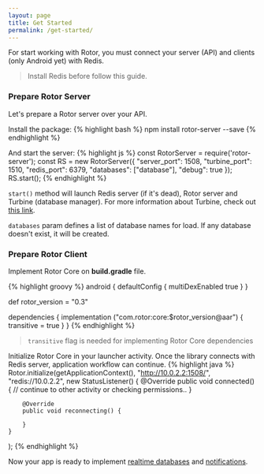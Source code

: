 ```yaml
---
layout: page
title: Get Started
permalink: /get-started/
---
```


For start working with Rotor, you must connect your server (API) and clients (only Android yet) with Redis.
> Install Redis before follow this guide.

### Prepare Rotor Server
Let's prepare a Rotor server over your API.
 
Install the package:
{% highlight bash %}
npm install rotor-server --save
{% endhighlight %}
 
And start the server:
{% highlight js %}
const RotorServer = require('rotor-server');
const RS = new RotorServer({
   "server_port": 1508,
   "turbine_port": 1510,
   "redis_port": 6379,
   "databases": ["database"],
   "debug": true
});
RS.start();
{% endhighlight %}

`start()` method will launch Redis server (if it's dead), Rotor server and Turbine (database manager). For more information about Turbine, check out [this link](/server/turbine/).
 
`databases` param defines a list of database names for load. If any database doesn't exist, it will be created.
 
### Prepare Rotor Client
Implement Rotor Core on **build.gradle** file.

{% highlight groovy %}
android {
    defaultConfig {
        multiDexEnabled true
    }
}
 
def rotor_version =  "0.3"
 
dependencies {
    implementation ("com.rotor:core:$rotor_version@aar") {
        transitive = true
    }
}
{% endhighlight %}
 
> `transitive` flag is needed for implementing Rotor Core dependencies
 
Initialize Rotor Core in your launcher activity. Once the library connects with Redis server, application workflow can continue. 
{% highlight java %}
Rotor.initialize(getApplicationContext(), "http://10.0.2.2:1508/",
    "redis://10.0.2.2", new StatusListener() {
        @Override
        public void connected() {
            // continue to other activity or checking permissions.. 
        }
        
        @Override
        public void reconnecting() {
             
        }
    }
);
{% endhighlight %}

Now your app is ready to implement [realtime databases](/database) and [notifications](/notifications).
